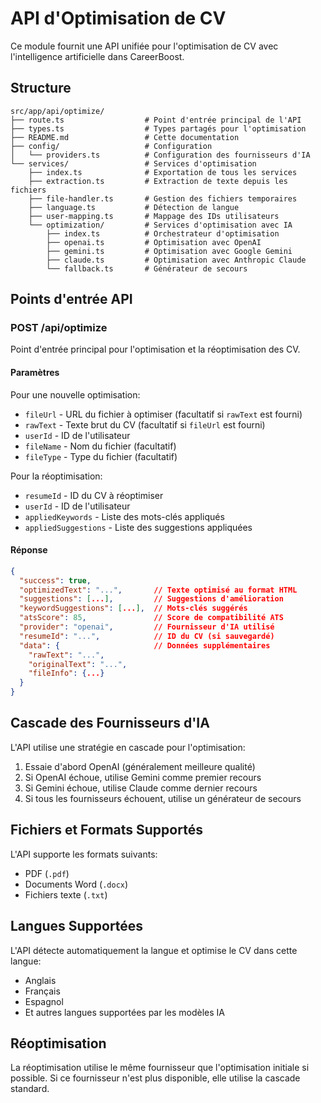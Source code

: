 # API d'Optimisation de CV

Ce module fournit une API unifiée pour l'optimisation de CV avec l'intelligence artificielle dans CareerBoost.

## Structure

```
src/app/api/optimize/
├── route.ts                  # Point d'entrée principal de l'API
├── types.ts                  # Types partagés pour l'optimisation
├── README.md                 # Cette documentation
├── config/                   # Configuration
│   └── providers.ts          # Configuration des fournisseurs d'IA
└── services/                 # Services d'optimisation
    ├── index.ts              # Exportation de tous les services
    ├── extraction.ts         # Extraction de texte depuis les fichiers
    ├── file-handler.ts       # Gestion des fichiers temporaires
    ├── language.ts           # Détection de langue
    ├── user-mapping.ts       # Mappage des IDs utilisateurs
    └── optimization/         # Services d'optimisation avec IA
        ├── index.ts          # Orchestrateur d'optimisation
        ├── openai.ts         # Optimisation avec OpenAI
        ├── gemini.ts         # Optimisation avec Google Gemini
        ├── claude.ts         # Optimisation avec Anthropic Claude
        └── fallback.ts       # Générateur de secours
```

## Points d'entrée API

### POST /api/optimize

Point d'entrée principal pour l'optimisation et la réoptimisation des CV.

#### Paramètres

Pour une nouvelle optimisation:

- `fileUrl` - URL du fichier à optimiser (facultatif si `rawText` est fourni)
- `rawText` - Texte brut du CV (facultatif si `fileUrl` est fourni)
- `userId` - ID de l'utilisateur
- `fileName` - Nom du fichier (facultatif)
- `fileType` - Type du fichier (facultatif)

Pour la réoptimisation:

- `resumeId` - ID du CV à réoptimiser
- `userId` - ID de l'utilisateur
- `appliedKeywords` - Liste des mots-clés appliqués
- `appliedSuggestions` - Liste des suggestions appliquées

#### Réponse

```json
{
  "success": true,
  "optimizedText": "...",       // Texte optimisé au format HTML
  "suggestions": [...],         // Suggestions d'amélioration
  "keywordSuggestions": [...],  // Mots-clés suggérés
  "atsScore": 85,               // Score de compatibilité ATS
  "provider": "openai",         // Fournisseur d'IA utilisé
  "resumeId": "...",            // ID du CV (si sauvegardé)
  "data": {                     // Données supplémentaires
    "rawText": "...",
    "originalText": "...",
    "fileInfo": {...}
  }
}
```

## Cascade des Fournisseurs d'IA

L'API utilise une stratégie en cascade pour l'optimisation:

1. Essaie d'abord OpenAI (généralement meilleure qualité)
2. Si OpenAI échoue, utilise Gemini comme premier recours
3. Si Gemini échoue, utilise Claude comme dernier recours
4. Si tous les fournisseurs échouent, utilise un générateur de secours

## Fichiers et Formats Supportés

L'API supporte les formats suivants:

- PDF (`.pdf`)
- Documents Word (`.docx`)
- Fichiers texte (`.txt`)

## Langues Supportées

L'API détecte automatiquement la langue et optimise le CV dans cette langue:

- Anglais
- Français
- Espagnol
- Et autres langues supportées par les modèles IA

## Réoptimisation

La réoptimisation utilise le même fournisseur que l'optimisation initiale si possible. Si ce fournisseur n'est plus disponible, elle utilise la cascade standard.
